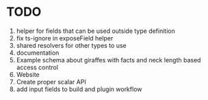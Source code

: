 # TODO

1. helper for fields that can be used outside type definition
2. fix ts-ignore in exposeField helper
3. shared resolvers for other types to use
4. documentation
5. Example schema about giraffes with facts and neck length based access control
6. Website
7. Create proper scalar API
8. add input fields to build and plugin workflow

